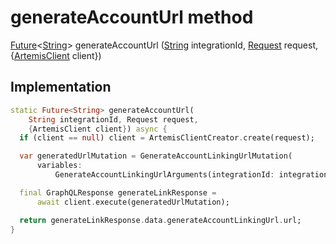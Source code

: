 


# generateAccountUrl method








[Future](https://api.flutter.dev/flutter/dart-async/Future-class.html)&lt;[String](https://api.flutter.dev/flutter/dart-core/String-class.html)> generateAccountUrl
([String](https://api.flutter.dev/flutter/dart-core/String-class.html) integrationId, [Request](../../request_request/Request-class.md) request, {[ArtemisClient](https://pub.dev/documentation/artemis/6.18.4/client/ArtemisClient-class.html) client})








## Implementation

```dart
static Future<String> generateAccountUrl(
    String integrationId, Request request,
    {ArtemisClient client}) async {
  if (client == null) client = ArtemisClientCreator.create(request);

  var generatedUrlMutation = GenerateAccountLinkingUrlMutation(
      variables:
          GenerateAccountLinkingUrlArguments(integrationId: integrationId));

  final GraphQLResponse generateLinkResponse =
      await client.execute(generatedUrlMutation);

  return generateLinkResponse.data.generateAccountLinkingUrl.url;
}
```







